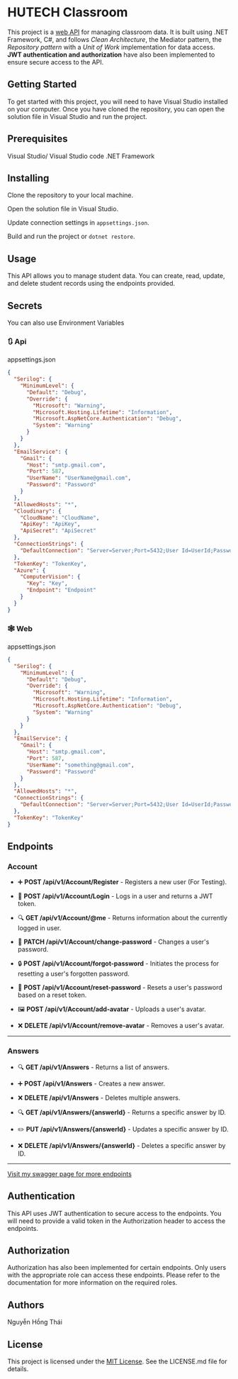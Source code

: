 # HUTECH Classroom

This project is a <u>web API</u> for managing classroom data. It is built using .NET Framework, C#, and follows _Clean Architecture_, the Mediator pattern, the _Repository pattern_ with a _Unit of Work_ implementation for data access. **JWT authentication and authorization** have also been implemented to ensure secure access to the API.

## Getting Started

To get started with this project, you will need to have Visual Studio installed on your computer. Once you have cloned the repository, you can open the solution file in Visual Studio and run the project.

## Prerequisites

Visual Studio/ Visual Studio code
.NET Framework

## Installing

Clone the repository to your local machine.

Open the solution file in Visual Studio.

Update connection settings in `appsettings.json`.

Build and run the project or `dotnet restore`.

## Usage

This API allows you to manage student data. You can create, read, update, and delete student records using the endpoints provided.

## Secrets
You can also use Environment Variables
### 🔃 Api
appsettings.json
```json
{
  "Serilog": {
    "MinimumLevel": {
      "Default": "Debug",
      "Override": {
        "Microsoft": "Warning",
        "Microsoft.Hosting.Lifetime": "Information",
        "Microsoft.AspNetCore.Authentication": "Debug",
        "System": "Warning"
      }
    }
  },
  "EmailService": {
    "Gmail": {
      "Host": "smtp.gmail.com",
      "Port": 587,
      "UserName": "UserName@gmail.com",
      "Password": "Password"
    }
  },
  "AllowedHosts": "*",
  "Cloudinary": {
    "CloudName": "CloudName",
    "ApiKey": "ApiKey",
    "ApiSecret": "ApiSecret"
  },
  "ConnectionStrings": {
    "DefaultConnection": "Server=Server;Port=5432;User Id=UserId;Password=Password;Database=Database;"
  },
  "TokenKey": "TokenKey",
  "Azure": {
    "ComputerVision": {
      "Key": "Key",
      "Endpoint": "Endpoint"
    }
  }
}
```
### 🕸️ Web
appsettings.json
```json
{
  "Serilog": {
    "MinimumLevel": {
      "Default": "Debug",
      "Override": {
        "Microsoft": "Warning",
        "Microsoft.Hosting.Lifetime": "Information",
        "Microsoft.AspNetCore.Authentication": "Debug",
        "System": "Warning"
      }
    }
  },
  "EmailService": {
    "Gmail": {
      "Host": "smtp.gmail.com",
      "Port": 587,
      "UserName": "something@gmail.com",
      "Password": "Password"
    }
  },
  "AllowedHosts": "*",
  "ConnectionStrings": {
    "DefaultConnection": "Server=Server;Port=5432;User Id=UserId;Password=Password;Database=Database;"
  },
  "TokenKey": "TokenKey"
}
```

## Endpoints

### Account
- ➕ **POST /api/v1/Account/Register** - Registers a new user (For Testing).

- 👤 **POST /api/v1/Account/Login** - Logs in a user and returns a JWT token.

- 🔍 **GET /api/v1/Account/@me** - Returns information about the currently logged in user.

- 🔐 **PATCH /api/v1/Account/change-password** - Changes a user's password.

- 🔒 **POST /api/v1/Account/forgot-password** - Initiates the process for resetting a user's forgotten password.

- 🔑 **POST /api/v1/Account/reset-password** - Resets a user's password based on a reset token.

- 🖼️ **POST /api/v1/Account/add-avatar** - Uploads a user's avatar.
  
- ❌ **DELETE /api/v1/Account/remove-avatar** - Removes a user's avatar.

---

### Answers
- 🔍 **GET /api/v1/Answers** - Returns a list of answers.

- ➕ **POST /api/v1/Answers** - Creates a new answer.

- ❌ **DELETE /api/v1/Answers** - Deletes multiple answers.

- 🔍 **GET /api/v1/Answers/{answerId}** - Returns a specific answer by ID.

- ✏️ **PUT /api/v1/Answers/{answerId}** - Updates a specific answer by ID.

- ❌ **DELETE /api/v1/Answers/{answerId}** - Deletes a specific answer by ID.

---

[Visit my swagger page for more endpoints](https://hutechclassroom.azurewebsites.net/swagger)

## Authentication

This API uses JWT authentication to secure access to the endpoints. You will need to provide a valid token in the Authorization header to access the endpoints.

## Authorization

Authorization has also been implemented for certain endpoints. Only users with the appropriate role can access these endpoints. Please refer to the documentation for more information on the required roles.

## Authors

Nguyễn Hồng Thái

## License

This project is licensed under the [MIT License](https://opensource.org/licenses/MIT). See the LICENSE.md file for details.

